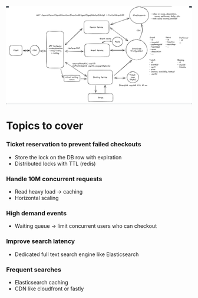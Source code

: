 ![Ticketmaster](images/ticketmaster.png)

# Topics to cover
### Ticket reservation to prevent failed checkouts
  - Store the lock on the DB row with expiration
  - Distributed locks with TTL (redis)
### Handle 10M concurrent requests
  - Read heavy load -> caching
  - Horizontal scaling
### High demand events
  - Waiting queue -> limit concurrent users who can checkout
### Improve search latency
  - Dedicated full text search engine like Elasticsearch
### Frequent searches
  - Elasticsearch caching
  - CDN like cloudfront or fastly
